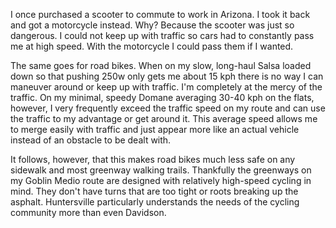 I once purchased a scooter to commute to work in Arizona. I took it back and got a motorcycle instead. Why? Because the scooter was just so dangerous. I could not keep up with traffic so cars had to constantly pass me at high speed. With the motorcycle I could pass them if I wanted.

The same goes for road bikes. When on my slow, long-haul Salsa loaded down so that pushing 250w only gets me about 15 kph there is no way I can maneuver around or keep up with traffic. I'm completely at the mercy of the traffic. On my minimal, speedy Domane averaging 30-40 kph on the flats, however, I very frequently exceed the traffic speed on my route and can  use the traffic to my advantage or get around it. This average speed allows me to merge easily with traffic and just appear more like an actual vehicle instead of an obstacle to be dealt with.

It follows, however, that this makes road bikes much less safe on any sidewalk and most greenway walking trails. Thankfully the greenways on my Goblin Medio route are designed with relatively high-speed cycling in mind. They don't have turns that are too tight or roots breaking up the asphalt. Huntersville particularly understands the needs of the cycling community more than even Davidson.